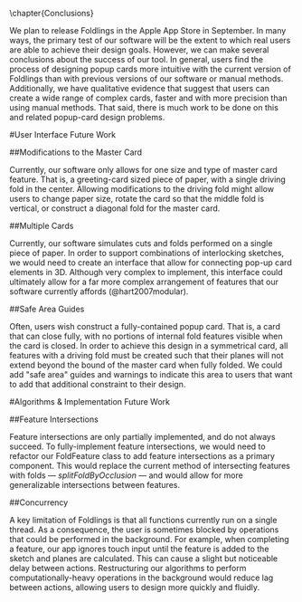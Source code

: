 \chapter{Conclusions}

We plan to release Foldlings in the Apple App Store in September.  In many ways, the primary test of our software will be the extent to which real users are able to achieve their design goals.  However, we can make several conclusions about the success of our tool.  In general, users find the process of designing popup cards more intuitive with the current version of Foldlings than with previous versions of our software or manual methods.  Additionally, we have qualitative evidence that suggest that users can create a wide range of complex cards, faster and with more precision than using manual methods.  That said, there is much work to be done on this and related popup-card design problems.

#User Interface Future Work

##Modifications to the Master Card

Currently, our software only allows for one size and type of master card feature.  That is, a greeting-card sized piece of paper, with a single driving fold in the center.  Allowing modifications to the driving fold might allow users to change paper size, rotate the card so that the middle fold is vertical, or construct a diagonal fold for the master card.

##Multiple Cards

Currently, our software simulates cuts and folds performed on a single piece of paper.  In order to support combinations of interlocking sketches, we would need to create an interface that allow for connecting pop-up card elements in 3D.  Although very complex to implement, this interface could ultimately allow for a far more complex arrangement of features that our software currently affords (@hart2007modular).

##Safe Area Guides

Often, users wish construct a fully-contained popup card.  That is, a card that can close fully, with no portions of internal fold features visible when the card is closed.  In order to achieve this design in a symmetrical card, all features with a driving fold must be created such that their planes will not extend beyond the bound of the master card when fully folded.  We could add "safe area" guides and warnings to indicate this area to users that want to add that additional constraint to their design.

#Algorithms & Implementation Future Work

##Feature Intersections

Feature intersections are only partially implemented, and do not always succeed.  To fully-implement feature intersections, we would need to refactor our FoldFeature class to add feature intersections as a primary component.  This would replace the current method of intersecting features with folds — $splitFoldByOcclusion$ — and would allow for more generalizable intersections between features.

##Concurrency

A key limitation of Foldlings is that all functions currently run on a single thread.  As a consequence, the user is sometimes blocked by operations that could be performed in the background.  For example, when completing a feature, our app ignores touch input until the feature is added to the sketch and planes are calculated.  This can cause a slight but noticeable delay between actions.  Restructuring our algorithms to perform computationally-heavy operations in the background would reduce lag between actions, allowing users to design more quickly and fluidly.
